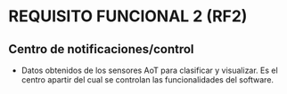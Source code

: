 # REQUISITO FUNCIONAL 2 (RF2)

## Centro de notificaciones/control
* Datos obtenidos de los sensores AoT para clasificar y visualizar.  Es el centro apartir del cual se controlan las funcionalidades del software.
